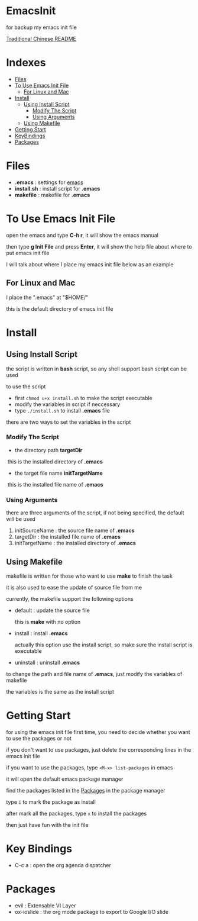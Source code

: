 # EmacsInit
for backup my emacs init file

[Traditional Chinese README](README_zh-TW.md)

# Indexes
- [Files](#files)
- [To Use Emacs Init File](#to-use-emacs-init-file)
  - [For Linux and Mac](#for-linux-and-mac)
- [Install](#install)
  - [Using Install Script](#using-install-script)
    - [Modify The Script](#modify-the-script)
    - [Using Arguments](#using-arguments)
  - [Using Makefile](#using-makefile)
- [Getting Start](#getting-start)
- [KeyBindings](#key-bindings)
- [Packages](#packages)

# Files
- **.emacs**      : settings for [emacs](https://www.gnu.org/software/emacs/index.html)
- **install.sh**  : install script for **.emacs**
- **makefile**    : makefile for **.emacs**

# To Use Emacs Init File
open the emacs and type **C-h r**, it will show the emacs manual

then type **g Init File** and press **Enter**, it will show the help file about where to put emacs init file

I will talk about where I place my emacs init file below as an example

## For Linux and Mac
I place the ".emacs" at "$HOME/"

this is the default directory of emacs init file

# Install
## Using Install Script
the script is written in **bash** script, so any shell support bash script can be used

to use the script

- first ```chmod u+x install.sh``` to make the script executable
- modify the variables in script if neccessary
- type ```./install.sh``` to install **.emacs** file

there are two ways to set the variables in the script

### Modify The Script
- the directory path **targetDir**

  this is the installed directory of **.emacs**
- the target file name **initTargetName**

  this is the installed file name of **.emacs**

### Using Arguments
there are three arguments of the script, if not being specified, the default will be used

1. initSourceName : the source file name of **.emacs**
2. targetDir      : the installed file name of **.emacs**
3. initTargetName : the installed directory of **.emacs**

## Using Makefile
makefile is written for those who want to use **make** to finish the task

it is also used to ease the update of source file from me

currently, the makefile support the following options
- default   : update the source file

  this is **make** with no option
- install   : install **.emacs**

  actually this option use the install script, so make sure the install script is executable
- uninstall : uninstall **.emacs**

to change the path and file name of **.emacs**, just modify the variables of makefile

the variables is the same as the install script

# Getting Start
for using the emacs init file first time, you need to decide whether you want to use the packages or not

if you don't want to use packages, just delete the corresponding lines in the emacs init file

if you want to use the packages, type ```<M-x> list-packages``` in emacs

it will open the default emacs package manager

find the packages listed in the [Packages](#packages) in the package manager

type ```i``` to mark the package as install

after mark all the packages, type ```x``` to install the packages

then just have fun with the init file
# Key Bindings
- C-c a : open the org agenda dispatcher

# Packages
- evil        : Extensable VI Layer
- ox-ioslide  : the org mode package to export to Google I/O slide
